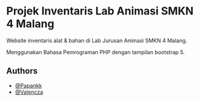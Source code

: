 # Projek Inventaris Lab Animasi SMKN 4 Malang

Website inventaris alat & bahan di Lab Jurusan Animasi SMKN 4 Malang.

Menggunakan Bahasa Pemrograman PHP dengan tampilan bootstrap 5.

## Authors

- [@Papankk](https://www.github.com/Papankk)
- [@Valencza](https://www.github.com/Valencza)
